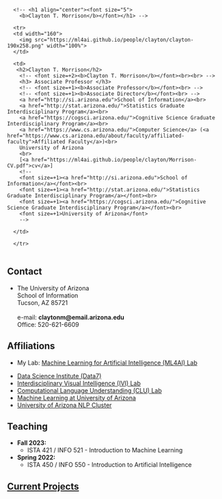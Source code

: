 <table>
    
      <!-- <h1 align="center"><font size="5">
    	<b>Clayton T. Morrison</b></font></h1> -->
    	
   	  <tr>
   	  <td width="160">
   		<img src="https://ml4ai.github.io/people/clayton/clayton-190x258.png" width="100%">
   	  </td>
   	
   	  <td>
   	   <h2>Clayton T. Morrison</h2>
   		<!-- <font size=+2><b>Clayton T. Morrison</b></font><br><br> -->
   		<h3> Associate Professor </h3>
   		<!-- <font size=+1><b>Associate Professor</b></font><br> -->
		<!-- <font size=+1><b>Associate Director</b></font><br> -->
		<a href="http://si.arizona.edu">School of Information</a><br>
		<a href="http://stat.arizona.edu/">Statistics Graduate Interdisciplinary Program</a><br>
		<a href="https://cogsci.arizona.edu/">Cognitive Science Graduate Interdisciplinary Program</a><br>
		<a href="https://www.cs.arizona.edu/">Computer Science</a> (<a href="https://www.cs.arizona.edu/about/faculty/affiliated-faculty">Affiliated Faculty</a>)<br>
		University of Arizona
		<br>
		[<a href="https://ml4ai.github.io/people/clayton/Morrison-CV.pdf">cv</a>]
		<!--
		<font size=+1><a href="http://si.arizona.edu">School of Information</a></font><br>
		<font size=+1><a href="http://stat.arizona.edu/">Statistics Graduate Interdisciplinary Program</a></font><br>
		<font size=+1><a href="https://cogsci.arizona.edu/">Cognitive Science Graduate Interdisciplinary Program</a></font><br>
		<font size=+1>University of Arizona</font>
		-->
<!--
		<font size=+1>and 
		  <a href="http://www.cs.arizona.edu/personnel/joint.html">joint faculty</a> 
		  in <a href="http://cs.arizona.edu">Department of Computer Science</a></font><br>
-->
   	  </td>
	  
	  </tr>
</table>

## Contact

<ul>
    <li>
      The University of Arizona<br>
      School of Information<br>
      Tucson, AZ  85721<br>
      <br>
      e-mail: <strong>claytonm@email.arizona.edu</strong><br>
      Office: 520-621-6609
    </li>
</ul>


## Affiliations

* My Lab:  <a href="https://ml4ai.github.io/">Machine Learning for Artificial Intelligence (ML4AI) Lab</a>

<ul>
	<li> <a href="https://datascience.arizona.edu/">Data Science Institute (Data7)</a></li>  
	<li> <a href="http://ivilab.org">Interdisciplinary Visual Intelligence (IVI) Lab</a></li>
	<li> <a href="http://clulab.cs.arizona.edu/">Computational Language Understanding (CLU) Lab</a></li>
	<li> <a href="http://ml.arizona.edu/">Machine Learning at University of Arizona</a> </li>
	<li> <a href="http://nlp.arizona.edu/">University of Arizona NLP Cluster</a> </li>
</ul>


## Teaching

<ul>
	<li><b>Fall 2023:</b>
	<ul>
		<li>ISTA 421 / INFO 521 - Introduction to Machine Learning</li>
	</ul>
	</li>
	<li><b>Spring 2022:</b>
	<ul>
		<li>ISTA 450 / INFO 550 - Introduction to Artificial Intelligence</li>
	</ul>
	</li>
</ul>


## <a href="https://ml4ai.github.io/projects/">Current Projects</a>


<!--
## Previous Projects

<ul>
<li><a href="https://ml4ai.github.io/projects/evap-web/index.html">Student Scientists</a> Enabling student/scientist collaboration in the classforom, in collaboration with researchers at the University of Arizona <a href="http://www.b2science.org/">Biosphere 2</a></li>
</ul>
-->
